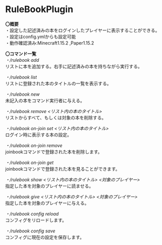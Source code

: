 # RuleBookPlugin  
**〇概要**  
・設定した記述済みの本をログインしたプレイヤーに表示することができる。   
・設定はconfig.ymlからも設定可能    
・動作確認済み:Minecraft1.15.2 ,Paper1.15.2  
  
  
  
**〇コマンド一覧**  
*・/rulebook add*    
リストに本を追加する。右手に記述済みの本を持ちながら実行する。
  
*・/rulebook list*  
リストに登録された本のタイトルの一覧を表示する。  
  
*・/rulebook new*  
未記入の本をコマンド実行者に与える。
  
*・/rulebook remove <リスト内の本のタイトル>*  
リストからすべて、もしくは対象の本を削除する。  
  
*・/rulebook on-join set <リスト内の本のタイトル>*   
ログイン時に表示する本の設定。  
  
*・/rulebook on-join remove*  
joinbookコマンドで登録された本を削除します。  
  
*・/rulebook on-join get*  
joinbookコマンドで登録された本を見ることができます。  
  
*・/rulebook show <リスト内の本のタイトル> <対象のプレイヤー>*  
指定した本を対象のプレイヤーに読ませる。  
  
*・/rulebook give <リスト内の本のタイトル> <対象のプレイヤー>*  
指定した本を対象のプレイヤーに与える。  
  
*・/rulebook config reload*  
コンフィグをリロードします。  
  
*・/rulebook config save*  
コンフィグに現在の設定を保存します。
